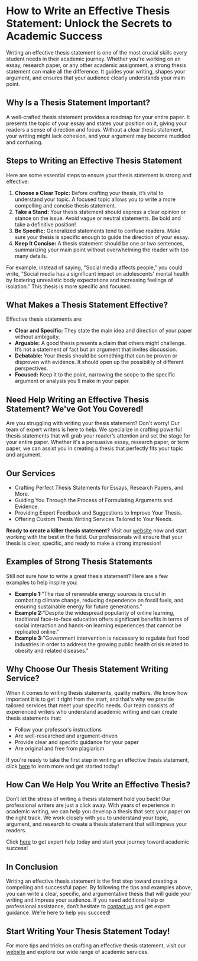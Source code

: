 # How to Write an Effective Thesis Statement: Unlock the Secrets to Academic Success

Writing an effective thesis statement is one of the most crucial skills every student needs in their academic journey. Whether you're working on an essay, research paper, or any other academic assignment, a strong thesis statement can make all the difference. It guides your writing, shapes your argument, and ensures that your audience clearly understands your main point.

## Why Is a Thesis Statement Important?

A well-crafted thesis statement provides a roadmap for your entire paper. It presents the topic of your essay and states your position on it, giving your readers a sense of direction and focus. Without a clear thesis statement, your writing might lack cohesion, and your argument may become muddled and confusing.

## Steps to Writing an Effective Thesis Statement

Here are some essential steps to ensure your thesis statement is strong and effective:

1. **Choose a Clear Topic:** Before crafting your thesis, it’s vital to understand your topic. A focused topic allows you to write a more compelling and concise thesis statement.
2. **Take a Stand:** Your thesis statement should express a clear opinion or stance on the issue. Avoid vague or neutral statements. Be bold and take a definitive position!
3. **Be Specific:** Generalized statements tend to confuse readers. Make sure your thesis is specific enough to guide the direction of your essay.
4. **Keep It Concise:** A thesis statement should be one or two sentences, summarizing your main point without overwhelming the reader with too many details.

For example, instead of saying, "Social media affects people," you could write, "Social media has a significant impact on adolescents' mental health by fostering unrealistic body expectations and increasing feelings of isolation." This thesis is more specific and focused.

## What Makes a Thesis Statement Effective?

Effective thesis statements are:

- **Clear and Specific:** They state the main idea and direction of your paper without ambiguity.
- **Arguable:** A good thesis presents a claim that others might challenge. It’s not a statement of fact but an argument that invites discussion.
- **Debatable:** Your thesis should be something that can be proven or disproven with evidence. It should open up the possibility of different perspectives.
- **Focused:** Keep it to the point, narrowing the scope to the specific argument or analysis you’ll make in your paper.

## Need Help Writing an Effective Thesis Statement? We've Got You Covered!

Are you struggling with writing your thesis statement? Don't worry! Our team of expert writers is here to help. We specialize in crafting powerful thesis statements that will grab your reader’s attention and set the stage for your entire paper. Whether it's a persuasive essay, research paper, or term paper, we can assist you in creating a thesis that perfectly fits your topic and argument.

## Our Services

- Crafting Perfect Thesis Statements for Essays, Research Papers, and More.
- Guiding You Through the Process of Formulating Arguments and Evidence.
- Providing Expert Feedback and Suggestions to Improve Your Thesis.
- Offering Custom Thesis Writing Services Tailored to Your Needs.

**Ready to create a killer thesis statement?** Visit our [website](https://tinyurl.com/topessay?keyword=writing+effective+thesis+statements) now and start working with the best in the field. Our professionals will ensure that your thesis is clear, specific, and ready to make a strong impression!

## Examples of Strong Thesis Statements

Still not sure how to write a great thesis statement? Here are a few examples to help inspire you:

- **Example 1:**"The rise of renewable energy sources is crucial in combating climate change, reducing dependence on fossil fuels, and ensuring sustainable energy for future generations."
- **Example 2:**"Despite the widespread popularity of online learning, traditional face-to-face education offers significant benefits in terms of social interaction and hands-on learning experiences that cannot be replicated online."
- **Example 3:**"Government intervention is necessary to regulate fast food industries in order to address the growing public health crisis related to obesity and related diseases."

## Why Choose Our Thesis Statement Writing Service?

When it comes to writing thesis statements, quality matters. We know how important it is to get it right from the start, and that's why we provide tailored services that meet your specific needs. Our team consists of experienced writers who understand academic writing and can create thesis statements that:

- Follow your professor’s instructions
- Are well-researched and argument-driven
- Provide clear and specific guidance for your paper
- Are original and free from plagiarism

If you're ready to take the first step in writing an effective thesis statement, click [here](https://tinyurl.com/topessay?keyword=writing+effective+thesis+statements) to learn more and get started today!

## How Can We Help You Write an Effective Thesis?

Don’t let the stress of writing a thesis statement hold you back! Our professional writers are just a click away. With years of experience in academic writing, we can help you develop a thesis that sets your paper on the right track. We work closely with you to understand your topic, argument, and research to create a thesis statement that will impress your readers.

Click [here](https://tinyurl.com/topessay?keyword=writing+effective+thesis+statements) to get expert help today and start your journey toward academic success!

## In Conclusion

Writing an effective thesis statement is the first step toward creating a compelling and successful paper. By following the tips and examples above, you can write a clear, specific, and argumentative thesis that will guide your writing and impress your audience. If you need additional help or professional assistance, don’t hesitate to [contact us](https://tinyurl.com/topessay?keyword=writing+effective+thesis+statements) and get expert guidance. We’re here to help you succeed!

## Start Writing Your Thesis Statement Today!

For more tips and tricks on crafting an effective thesis statement, visit our [website](https://tinyurl.com/topessay?keyword=writing+effective+thesis+statements) and explore our wide range of academic services.
